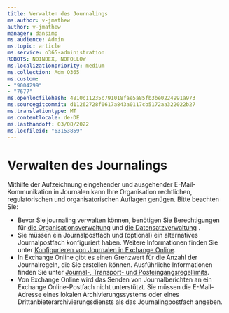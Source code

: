 ```yaml
---
title: Verwalten des Journalings
ms.author: v-jmathew
author: v-jmathew
manager: dansimp
ms.audience: Admin
ms.topic: article
ms.service: o365-administration
ROBOTS: NOINDEX, NOFOLLOW
ms.localizationpriority: medium
ms.collection: Adm_O365
ms.custom:
- "9004299"
- "7677"
ms.openlocfilehash: 4810c11235c791018fae5a85fb3be0224991a973
ms.sourcegitcommit: d11262728f0617a843a0117cb5172aa322022b27
ms.translationtype: MT
ms.contentlocale: de-DE
ms.lasthandoff: 03/08/2022
ms.locfileid: "63153859"
---
```

# <a name="manage-journaling"></a>Verwalten des Journalings

Mithilfe der Aufzeichnung eingehender und ausgehender E-Mail-Kommunikation in Journalen kann Ihre Organisation rechtlichen, regulatorischen und organisatorischen Auflagen genügen. Bitte beachten Sie:

* Bevor Sie journaling verwalten können, benötigen Sie Berechtigungen für [die Organisationsverwaltung](https://go.microsoft.com/fwlink/?linkid=2115259) und [die Datensatzverwaltung](https://go.microsoft.com/fwlink/?linkid=2115469) .
* Sie müssen ein Journalpostfach und (optional) ein alternatives Journalpostfach konfiguriert haben. Weitere Informationen finden Sie unter [Konfigurieren von Journalen in Exchange Online](https://go.microsoft.com/fwlink/?linkid=2115260).
* In Exchange Online gibt es einen Grenzwert für die Anzahl der Journalregeln, die Sie erstellen können. Ausführliche Informationen finden Sie unter [Journal-, Transport- und Posteingangsregellimits](https://go.microsoft.com/fwlink/?linkid=2115261).
* Von Exchange Online wird das Senden von Journalberichten an ein Exchange Online-Postfach nicht unterstützt. Sie müssen die E-Mail-Adresse eines lokalen Archivierungssystems oder eines Drittanbieterarchivierungsdiensts als das Journalingpostfach angeben.
